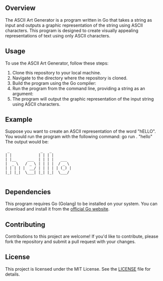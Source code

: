## Overview
The ASCII Art Generator is a program written in Go that takes a string as input and outputs a graphic representation of the string using ASCII characters. This program is designed to create visually appealing representations of text using only ASCII characters.

## Usage
To use the ASCII Art Generator, follow these steps:

1. Clone this repository to your local machine.
2. Navigate to the directory where the repository is cloned.
3. Build the program using the Go compiler:
4. Run the program from the command line, providing a string as an argument:
5. The program will output the graphic representation of the input string using ASCII characters.

## Example
Suppose you want to create an ASCII representation of the word "hELLO". You would run the program with the following command:
go run . "hello"
The output would be:
```
 _              _   _          
| |            | | | |         
| |__     ___  | | | |   ___   
|  _ \   / _ \ | | | |  / _ \  
| | | | |  __/ | | | | | (_) | 
|_| |_|  \___| |_| |_|  \___/  
                               
  ```                      
## Dependencies
This program requires Go (Golang) to be installed on your system. You can download and install it from the [official Go website](https://golang.org/dl/).

## Contributing
Contributions to this project are welcome! If you'd like to contribute, please fork the repository and submit a pull request with your changes.

## License
This project is licensed under the MIT License. See the [LICENSE](LICENSE) file for details.
